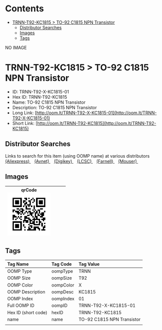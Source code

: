 



Contents
========

* [TRNN-T92-KC1815 > TO-92 C1815 NPN Transistor](#trnn-t92-kc1815--to-92-c1815-npn-transistor)
	* [Distributor Searches](#distributor-searches)
	* [Images](#images)
	* [Tags](#tags)
  
NO IMAGE  
# TRNN-T92-KC1815 > TO-92 C1815 NPN Transistor

- ID: TRNN-T92-X-KC1815-01
- Hex ID: TRNN-T92-KC1815
- Name: TO-92 C1815 NPN Transistor
- Description: TO-92 C1815 NPN Transistor
- Long Link: [http://oom.lt/TRNN-T92-X-KC1815-01](http://oom.lt/TRNN-T92-X-KC1815-01)
- Short Link: [http://oom.lt/TRNN-T92-KC1815](http://oom.lt/TRNN-T92-KC1815)

## Distributor Searches
  
Links to search for this item (using OOMP name) at various distributors  
[(Aliexpress) ](https://www.aliexpress.com/wholesale?SearchText=1117TO-92+C1815+NPN+Transistor)&nbsp;&nbsp;&nbsp;[(Avnet) ](https://www.avnet.com/shop/us/search/TO-92+C1815+NPN+Transistor)&nbsp;&nbsp;&nbsp;[(Digikey) ](https://www.digikey.co.uk/en/products/result?s=TO-92+C1815+NPN+Transistor)&nbsp;&nbsp;&nbsp;[(LCSC) ](https://www.lcsc.com/search?q=TO-92+C1815+NPN+Transistor)&nbsp;&nbsp;&nbsp;[(Farnell) ](https://uk.farnell.com/search?st=TO-92+C1815+NPN+Transistor)&nbsp;&nbsp;&nbsp;[(Mouser) ](https://www.mouser.com/c/?q=TO-92+C1815+NPN+Transistor)&nbsp;&nbsp;&nbsp;
## Images
  

|qrCode<br>[![](https://raw.githubusercontent.com/oomlout/oomlout_OOMP_parts_V2/main/TRNN/T92/X/KC1815/01/qrCode_140.png)](https://github.com/oomlout/oomlout_OOMP_parts_V2/tree/main/TRNN/T92/X/KC1815/01/qrCode.png)||||
| :---: | :---: | :---: | :---: |

## Tags
  

|Tag Name|Tag Code|Tag Value|
| :--- | :--- | :--- |
|OOMP Type|oompType|TRNN|
|OOMP Size|oompSize|T92|
|OOMP Color|oompColor|X|
|OOMP Description|oompDesc|KC1815|
|OOMP Index|oompIndex|01|
|Full OOMP ID|oompID|TRNN-T92-X-KC1815-01|
|Hex ID (short code)|hexID|TRNN-T92-KC1815|
|name|name|TO-92 C1815 NPN Transistor|
||||

